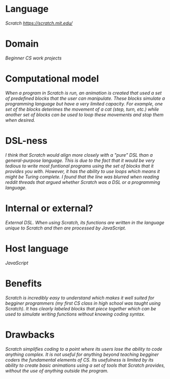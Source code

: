 # Language

_Scratch https://scratch.mit.edu/_

# Domain

_Beginner CS work projects_

# Computational model

_When a program in Scratch is run, an animation is created that used a set of predefined blocks that the user can manipulate. 
These blocks simulate a programming language but have a very limited capacity. For example, one set of the blocks deterimes 
the movement of a cat (step, turn, etc.) while another set of blocks can be used to loop these movements and stop them when desired._

# DSL-ness

_I think that Scratch would align more closely with a "pure" DSL than a general-purpose language. This is due to the fact 
that it would be very tedious to write most funtional programs using the set of blocks that it provides you with. However, it 
has the ability to use loops which means it might be Turing complete. I found that the line was blurred when reading reddit 
threads that argued whether Scratch was a DSL or a programming language._

# Internal or external?

_External DSL. When using Scratch, its functions are written in the language unique to Scratch and then are processed by JavaScript._

# Host language

_JavaScript_

# Benefits

_Scratch is incredibly easy to understand which makes it well suited for begginer programmers (my first CS class in high school was taught 
using Scratch). It has clearly labeled blocks that piece together which can be used to simulate writing functions without knowing coding syntax._

# Drawbacks

_Scratch simplifies coding to a point where its users lose the ability to code anything complex. It is not useful for anything beyond
teaching begginer coders the fundamental elements of CS. Its usefulness is limited by its ability to create basic animations using a set of
tools that Scratch provides, without the use of anything outside the program._
